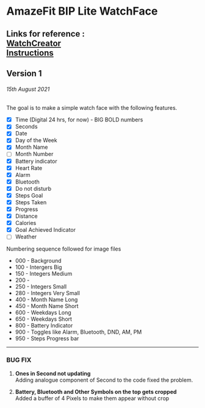 # AmazeFit BIP Lite WatchFace
Links for reference :  
[WatchCreator](https://amazfitwatchfaces.com/editor/watchfaceEditor/?bip)  
[Instructions](https://amazfitwatchfaces.com/blog/creating-watchfaces-bin)  
---
## Version 1
###### 15th August 2021

The goal is to make a simple watch face with the following features.

- [x] Time (Digital 24 hrs, for now) - BIG BOLD numbers
- [x] Seconds
- [x] Date
- [x] Day of the Week
- [x] Month Name
- [ ] Month Number
- [x] Battery indicator
- [x] Heart Rate
- [x] Alarm
- [x] Bluetooth
- [x] Do not disturb
- [x] Steps Goal
- [x] Steps Taken
- [x] Progress
- [x] Distance
- [x] Calories
- [x] Goal Achieved Indicator
- [ ] Weather

Numbering sequence followed for image files
* 000 - Background
* 100 - Intergers Big
* 150 - Integers Medium
* 200 - 
* 250 - Integers Small
* 280 - Integers Very Small
* 400 - Month Name Long
* 450 - Month Name Short
* 600 - Weekdays Long
* 650 - Weekdays Short
* 800 - Battery Indicator
* 900 - Toggles like Alarm, Bluetooth, DND, AM, PM
* 950 - Steps Progress bar

---
### BUG FIX
1. **Ones in Second not updating**  
Adding analogue component of Second to the code fixed the problem.  
  
2. **Battery, Bluetooth and Other Symbols on the top gets cropped**  
Added a buffer of 4 Pixels to make them appear without crop